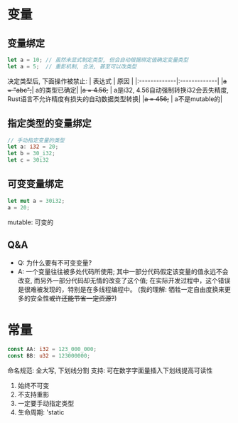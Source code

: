 # 变量

## 变量绑定

```rust
let a = 10; // 虽然未显式制定类型, 但会自动根据绑定值确定变量类型
let a = 5;  // 重影机制, 合法, 甚至可以改类型
```

决定类型后, 下面操作被禁止:
|    表达式    |     原因     |
|:-------------|:-------------|
|~~a = "abc";~~| a的类型已确定|
|~~a = 4.56;~~ | a是i32, 4.56自动强制转换i32会丢失精度, Rust语言不允许精度有损失的自动数据类型转换|
|~~a = 456;~~  | a不是mutable的|

## 指定类型的变量绑定

```rust
// 手动指定变量的类型
let a: i32 = 20;
let b = 30_i32;
let c = 30i32
```

## 可变变量绑定

```rust
let mut a = 30i32;
a = 20;
```

mutable: 可变的

## Q&A
- Q: 为什么要有不可变变量?
- A: 一个变量往往被多处代码所使用;
   其中一部分代码假定该变量的值永远不会改变, 而另外一部分代码却无情的改变了这个值;
   在实际开发过程中，这个错误是很难被发现的，特别是在多线程编程中。
   (我的理解: 牺牲一定自由度换来更多的安全性~~或许还能节省一定资源?~~)

# 常量

```rust
const AA: i32 = 123_000_000;
const BB: u32 = 123000000;
```

命名规范: 全大写, 下划线分割
支持: 可在数字字面量插入下划线提高可读性


1. 始终不可变
2. 不支持重影
3. 一定要手动指定类型
4. 生命周期: 'static
